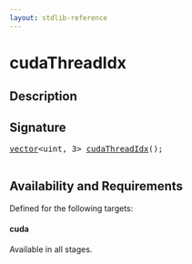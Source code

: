 ```yaml
---
layout: stdlib-reference
---
```


# cudaThreadIdx

## Description





## Signature 

<pre>
<a href="/stdlib-reference/types/vector/index">vector</a>&lt;uint, 3&gt; <a href="/stdlib-reference/global-decls/cudaThreadIdx">cudaThreadIdx</a>();

</pre>

## Availability and Requirements

Defined for the following targets:

#### cuda
Available in all stages.




